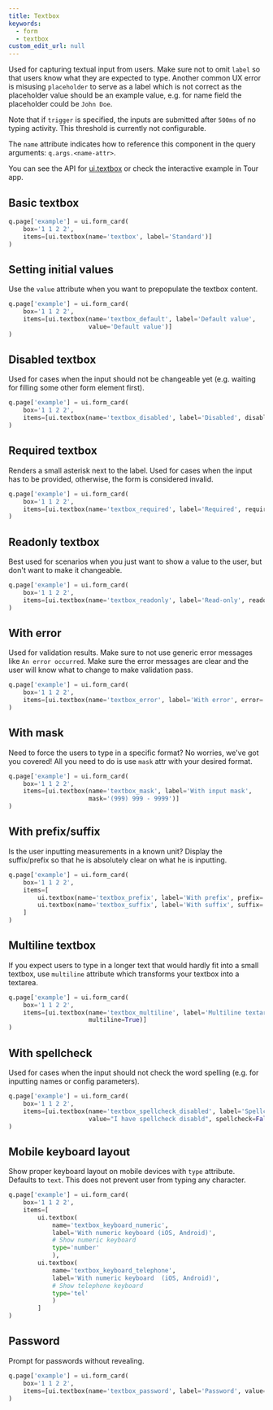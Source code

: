 ```yaml
---
title: Textbox
keywords:
  - form
  - textbox
custom_edit_url: null
---
```


Used for capturing textual input from users. Make sure not to omit `label` so that users
know what they are expected to type. Another common UX error is misusing `placeholder` to serve as
a label which is not correct as the placeholder value should be an example value, e.g. for name field
the placeholder could be `John Doe`.

Note that if `trigger` is specified, the inputs are submitted after `500ms` of no typing activity. This threshold is currently not configurable.

The `name` attribute indicates how to reference this component in the query arguments: `q.args.<name-attr>`.

You can see the API for [ui.textbox](/docs/api/ui#textbox) or check the interactive example in Tour app.

## Basic textbox

```py
q.page['example'] = ui.form_card(
    box='1 1 2 2',
    items=[ui.textbox(name='textbox', label='Standard')]
)
```

## Setting initial values

Use the `value` attribute when you want to prepopulate the textbox content.

```py
q.page['example'] = ui.form_card(
    box='1 1 2 2',
    items=[ui.textbox(name='textbox_default', label='Default value', 
                      value='Default value')]
)
```

## Disabled textbox

Used for cases when the input should not be changeable yet (e.g. waiting for filling some other form element first).

```py
q.page['example'] = ui.form_card(
    box='1 1 2 2',
    items=[ui.textbox(name='textbox_disabled', label='Disabled', disabled=True)]
)
```

## Required textbox

Renders a small asterisk next to the label. Used for cases when the input has to be provided,
otherwise, the form is considered invalid.

```py
q.page['example'] = ui.form_card(
    box='1 1 2 2',
    items=[ui.textbox(name='textbox_required', label='Required', required=True)]
)
```

## Readonly textbox

Best used for scenarios when you just want to show a value to the user, but don't want to make it changeable.

```py
q.page['example'] = ui.form_card(
    box='1 1 2 2',
    items=[ui.textbox(name='textbox_readonly', label='Read-only', readonly=True)]
)
```

## With error

Used for validation results. Make sure to not use generic error messages like `An error occurred`.
Make sure the error messages are clear and the user will know what to change to make validation
pass.

```py
q.page['example'] = ui.form_card(
    box='1 1 2 2',
    items=[ui.textbox(name='textbox_error', label='With error', error='I have an error')]
)
```

## With mask

Need to force the users to type in a specific format? No worries, we've got you covered! All you need
to do is use `mask` attr with your desired format.

```py
q.page['example'] = ui.form_card(
    box='1 1 2 2',
    items=[ui.textbox(name='textbox_mask', label='With input mask', 
                      mask='(999) 999 - 9999')]
)
```

## With prefix/suffix

Is the user inputting measurements in a known unit? Display the suffix/prefix so that he is absolutely
clear on what he is inputting.

```py
q.page['example'] = ui.form_card(
    box='1 1 2 2',
    items=[
        ui.textbox(name='textbox_prefix', label='With prefix', prefix='http://'),
        ui.textbox(name='textbox_suffix', label='With suffix', suffix='cm'),
    ]
)
```

## Multiline textbox

If you expect users to type in a longer text that would hardly fit into a small textbox, use
`multiline` attribute which transforms your textbox into a textarea.

```py
q.page['example'] = ui.form_card(
    box='1 1 2 2',
    items=[ui.textbox(name='textbox_multiline', label='Multiline textarea', 
                      multiline=True)]
)
```

## With spellcheck

Used for cases when the input should not check the word spelling (e.g. for inputting names or config parameters).

```py
q.page['example'] = ui.form_card(
    box='1 1 2 2',
    items=[ui.textbox(name='textbox_spellcheck_disabled', label='Spellcheck disabled', 
                      value="I have spellcheck disabld", spellcheck=False)]
)
```

## Mobile keyboard layout

Show proper keyboard layout on mobile devices with `type` attribute. Defaults to `text`.
This does not prevent user from typing any character.

```py
q.page['example'] = ui.form_card(
    box='1 1 2 2',
    items=[
        ui.textbox(
            name='textbox_keyboard_numeric', 
            label='With numeric keyboard (iOS, Android)',
            # Show numeric keyboard
            type='number'
            ),
        ui.textbox(
            name='textbox_keyboard_telephone', 
            label='With numeric keyboard  (iOS, Android)',
            # Show telephone keyboard
            type='tel'
            )
        ]
)
```

## Password

Prompt for passwords without revealing.

```py
q.page['example'] = ui.form_card(
    box='1 1 2 2',
    items=[ui.textbox(name='textbox_password', label='Password', value='123456', password=True)]
)
```

